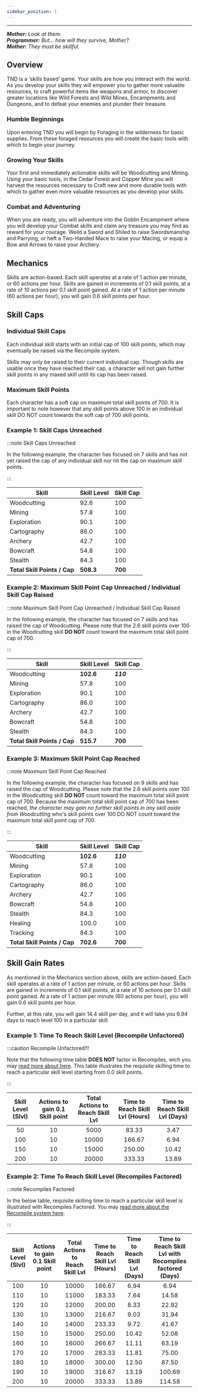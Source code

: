 ```yaml
---
sidebar_position: 1
---
```


***
_**Mother:** Look at them._  
_**Programmer:** But... how will they survive, Mother?_  
_**Mother:** They must be skillful._  
<!---Must learn how to center align the above dialogue. Tried <center></center>, <p align="center"></p>, <div align="center"></div>, <div style="text-align: center;" markdown="1"></div>, -->
## Overview

TND is a ‘skills based’ game. Your skills are how you interact with the world. As you develop your skills they will empower you to gather more valuable resources, to craft powerful items like weapons and armor, to discover greater locations like Wild Forests and Wild Mines, Encampments and Dungeons, and to defeat your enemies and plunder their treasure.

### Humble Beginnings

Upon entering TND you will begin by Foraging in the wilderness for basic supplies. From these foraged resources you will create the basic tools with which to begin your journey.

### Growing Your Skills

Your first and immediately actionable skills will be Woodcutting and Mining. Using your basic tools, in the Cedar Forest and Copper Mine you will harvest the resources necessary to Craft new and more durable tools with which to gather even more valuable resources as you develop your skills.

### Combat and Adventuring

When you are ready, you will adventure into the Goblin Encampment where you will develop your Combat skills and claim any treasure you may find as reward for your courage. Weild a Sword and Shiled to raise Swordsmanship and Parrying, or heft a Two-Handed Mace to raise your Macing, or equip a Bow and Arrows to raise your Archery.

## Mechanics

Skills are action-based. Each skill operates at a rate of 1 action per minute, or 60 actions per hour. Skills are gained in increments of 0.1 skill points, at a rate of 10 actions per 0.1 skill point gained. At a rate of 1 action per minute (60 actions per hour), you will gain 0.6 skill points per hour.

## Skill Caps

### Individual Skill Caps

Each individual skill starts with an initial cap of 100 skill points, which may eventually be raised via the Recompile system.

Skills may only be raised to their current individual cap. Though skills are usable once they have reached their cap, a character will not gain further skill points in any maxed skill until its cap has been raised.

### Maximum Skill Points

Each character has a soft cap on maximum total skill points of 700. It is important to note however that any skill points above 100 in an individual skill DO NOT count towards the soft cap of 700 skill points.

### Example 1: Skill Caps Unreached
:::note Skill Caps Unreached

In the following example, the character has focused on 7 skills and has not yet raised the cap of any individual skill nor hit the cap on maximum skill points.

:::

| Skill                        | Skill Level | Skill Cap |
|------------------------------|-------------|-----------|
| Woodcutting                  | 92.6        | 100       |
| Mining                       | 57.8        | 100       |
| Exploration                  | 90.1        | 100       |
| Cartography                  | 86.0        | 100       |
| Archery                      | 42.7        | 100       |
| Bowcraft                     | 54.8        | 100       |
| Stealth                      | 84.3        | 100       |
| **Total Skill Points / Cap** | **508.3**   | **700**   |

### Example 2: Maximum Skill Point Cap Unreached / Individual Skill Cap Raised

:::note Maximum Skill Point Cap Unreached / Individual Skill Cap Raised

In the following example, the character has focused on 7 skills and has raised the cap of Woodcutting. Please note that the 2.6 skill points over 100 in the Woodcutting skill **DO NOT** count toward the maximum total skill point cap of 700.

:::

| Skill                        | Skill Level | Skill Cap |
|------------------------------|-------------|-----------|
| Woodcutting                  | **102.6**   | **_110_** |
| Mining                       | 57.8        | 100       |
| Exploration                  | 90.1        | 100       |
| Cartography                  | 86.0        | 100       |
| Archery                      | 42.7        | 100       |
| Bowcraft                     | 54.8        | 100       |
| Stealth                      | 84.3        | 100       |
| **Total Skill Points / Cap** | **515.7**   | **700**   |

### Example 3: Maximum Skill Point Cap Reached

:::note Maximum Skill Point Cap Reached

In the following example, the character has focused on 9 skills and has raised the cap of Woodcutting. Please note that the 2.6 skill points over 100 in the Woodcutting skill **DO NOT** count toward the maximum total skill point cap of 700. Because the maximum total skill point cap of 700 has been reached, *the character may gain no further skill points in any skill aside from Woodcutting* who's skill points over 100 DO NOT count toward the maximum total skill point cap of 700. 

:::

| Skill                        | Skill Level | Skill Cap |
|------------------------------|-------------|-----------|
| Woodcutting                  | **102.6**   | **_110_** |
| Mining                       | 57.8        | 100       |
| Exploration                  | 90.1        | 100       |
| Cartography                  | 86.0        | 100       |
| Archery                      | 42.7        | 100       |
| Bowcraft                     | 54.8        | 100       |
| Stealth                      | 84.3        | 100       |
| Healing                      | 100.0       | 100       |
| Tracking                     | 84.3        | 100       |
| **Total Skill Points / Cap** | **702.6**   | **700**   |

## Skill Gain Rates

As mentioned in the Mechanics section above, skills are action-based. Each skill operates at a rate of 1 action per minute, or 60 actions per hour. Skills are gained in increments of 0.1 skill points, at a rate of 10 actions per 0.1 skill point gained. At a rate of 1 action per minute (60 actions per hour), you will gain 0.6 skill points per hour.

Further, at this rate, you will gain 14.4 skill per day, and it will take you 6.94 days to reach level 100 in a particular skill

### Example 1: Time To Reach Skill Level (Recompile Unfactored)

:::caution Recompile Unfactored!!!

Note that the following time table **DOES NOT** factor in Recompiles, wich you may [read more about here](./Recompile.md). This table illustrates the requisite skilling time to reach a particular skill level starting from 0.0 skill points.

:::

| Skill   Level (Slvl) 	| Actions to gain   0.1 Skill point 	| Total Actions to   Reach Skill Lvl 	| Time to Reach   Skill Lvl (Hours) 	| Time to Reach   Skill Lvl (Days) 	|
|:---:	|:---:	|:---:	|:---:	|:---:	|
| 50 	| 10 	| 5000 	| 83.33 	| 3.47 	|
| 100 	| 10 	| 10000 	| 166.67 	| 6.94 	|
| 150 	| 10 	| 15000 	| 250.00 	| 10.42 	|
| 200 	| 10 	| 20000 	| 333.33 	| 13.89 	|

### Example 2: Time To Reach Skill Level (Recompiles Factored)

:::note Recompiles Factored

In the below table, requisite skilling time to reach a particular skill level is illustrated with Recompiles Factored. You may [read more about the Recompile system here](./Recompile.md).

:::

| Skill   Level (Slvl) 	| Actions to gain   0.1 Skill point 	| Total Actions to   Reach Skill Lvl 	| Time to Reach   Skill Lvl (Hours) 	| Time to Reach   Skill Lvl (Days) 	| Time to Reach   Skill Lvl with Recompiles factored (Days) 	|
|:---:	|:---:	|:---:	|:---:	|:---:	|:---:	|
| 100 	| 10 	| 10000 	| 166.67 	| 6.94 	| 6.94 	|
| 110 	| 10 	| 11000 	| 183.33 	| 7.64 	| 14.58 	|
| 120 	| 10 	| 12000 	| 200.00 	| 8.33 	| 22.92 	|
| 130 	| 10 	| 13000 	| 216.67 	| 9.03 	| 31.94 	|
| 140 	| 10 	| 14000 	| 233.33 	| 9.72 	| 41.67 	|
| 150 	| 10 	| 15000 	| 250.00 	| 10.42 	| 52.08 	|
| 160 	| 10 	| 16000 	| 266.67 	| 11.11 	| 63.19 	|
| 170 	| 10 	| 17000 	| 283.33 	| 11.81 	| 75.00 	|
| 180 	| 10 	| 18000 	| 300.00 	| 12.50 	| 87.50 	|
| 190 	| 10 	| 19000 	| 316.67 	| 13.19 	| 100.69 	|
| 200 	| 10 	| 20000 	| 333.33 	| 13.89 	| 114.58 	|

